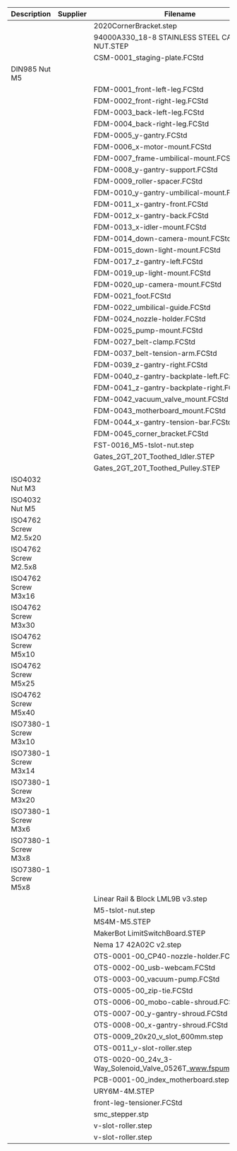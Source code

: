 |Description|Supplier|Filename|Quantity|
|-----------|--------|--------|--------|
|||2020CornerBracket.step|6|
|||94000A330_18-8 STAINLESS STEEL CAP NUT.STEP|3|
|||CSM-0001_staging-plate.FCStd|1|
|DIN985 Nut M5|||5|
|||FDM-0001_front-left-leg.FCStd|1|
|||FDM-0002_front-right-leg.FCStd|1|
|||FDM-0003_back-left-leg.FCStd|1|
|||FDM-0004_back-right-leg.FCStd|1|
|||FDM-0005_y-gantry.FCStd|2|
|||FDM-0006_x-motor-mount.FCStd|1|
|||FDM-0007_frame-umbilical-mount.FCStd|1|
|||FDM-0008_y-gantry-support.FCStd|2|
|||FDM-0009_roller-spacer.FCStd|6|
|||FDM-0010_y-gantry-umbilical-mount.FCStd|1|
|||FDM-0011_x-gantry-front.FCStd|1|
|||FDM-0012_x-gantry-back.FCStd|1|
|||FDM-0013_x-idler-mount.FCStd|1|
|||FDM-0014_down-camera-mount.FCStd|1|
|||FDM-0015_down-light-mount.FCStd|1|
|||FDM-0017_z-gantry-left.FCStd|1|
|||FDM-0019_up-light-mount.FCStd|1|
|||FDM-0020_up-camera-mount.FCStd|1|
|||FDM-0021_foot.FCStd|1|
|||FDM-0022_umbilical-guide.FCStd|1|
|||FDM-0024_nozzle-holder.FCStd|1|
|||FDM-0025_pump-mount.FCStd|1|
|||FDM-0027_belt-clamp.FCStd|6|
|||FDM-0037_belt-tension-arm.FCStd|1|
|||FDM-0039_z-gantry-right.FCStd|1|
|||FDM-0040_z-gantry-backplate-left.FCStd|1|
|||FDM-0041_z-gantry-backplate-right.FCStd|1|
|||FDM-0042_vacuum_valve_mount.FCStd|1|
|||FDM-0043_motherboard_mount.FCStd|2|
|||FDM-0044_x-gantry-tension-bar.FCStd|2|
|||FDM-0045_corner_bracket.FCStd|2|
|||FST-0016_M5-tslot-nut.step|8|
|||Gates_2GT_20T_Toothed_Idler.STEP|4|
|||Gates_2GT_20T_Toothed_Pulley.STEP|4|
|ISO4032 Nut M3|||31|
|ISO4032 Nut M5|||33|
|ISO4762 Screw M2.5x20|||4|
|ISO4762 Screw M2.5x8|||8|
|ISO4762 Screw M3x16|||7|
|ISO4762 Screw M3x30|||8|
|ISO4762 Screw M5x10|||30|
|ISO4762 Screw M5x25|||14|
|ISO4762 Screw M5x40|||14|
|ISO7380-1 Screw M3x10|||14|
|ISO7380-1 Screw M3x14|||8|
|ISO7380-1 Screw M3x20|||1|
|ISO7380-1 Screw M3x6|||6|
|ISO7380-1 Screw M3x8|||27|
|ISO7380-1 Screw M5x8|||16|
|||Linear Rail &amp; Block LML9B v3.step|4|
|||M5-tslot-nut.step|34|
|||MS4M-M5.STEP|1|
|||MakerBot LimitSwitchBoard.STEP|3|
|||Nema 17 42A02C v2.step|4|
|||OTS-0001-00_CP40-nozzle-holder.FCStd|1|
|||OTS-0002-00_usb-webcam.FCStd|2|
|||OTS-0003-00_vacuum-pump.FCStd|1|
|||OTS-0005-00_zip-tie.FCStd|8|
|||OTS-0006-00_mobo-cable-shroud.FCStd|1|
|||OTS-0007-00_y-gantry-shroud.FCStd|1|
|||OTS-0008-00_x-gantry-shroud.FCStd|1|
|||OTS-0009_20x20_v_slot_600mm.step|7|
|||OTS-0011_v-slot-roller.step|1|
|||OTS-0020-00_24v_3-Way_Solenoid_Valve_0526T_www.fspump.cn.FCStd|1|
|||PCB-0001-00_index_motherboard.step|1|
|||URY6M-4M.STEP|1|
|||front-leg-tensioner.FCStd|2|
|||smc_stepper.stp|1|
|||v-slot-roller.step|1|
|||v-slot-roller.step|8|
